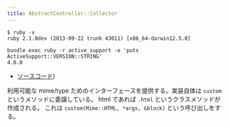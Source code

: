 ```yaml
---
title: AbstractController::Collector
---
```


```
$ ruby -v
ruby 2.1.0dev (2013-09-22 trunk 43011) [x86_64-darwin12.5.0]
```

```
bundle exec ruby -r active_support -e 'puts ActiveSupport::VERSION::STRING'
4.0.0
```

* [ソースコード](https://github.com/rails/rails/blob/4-0-stable/actionpack/lib/abstract_controller/collector.rb))

利用可能な mime/type ためのインターフェースを提供する。実装自体は `custom` というメソッドに委譲している。
html であれば `.html` というクラスメソッドが作成される。
これは  `custom(Mime::HTML, *args, &block)` という呼び出しをする。
